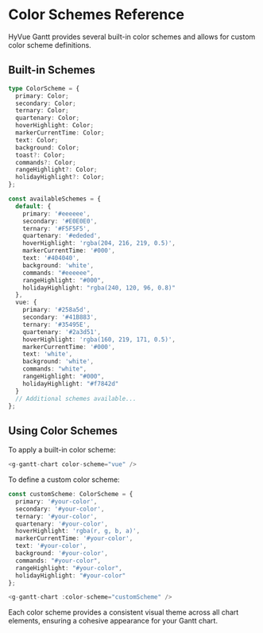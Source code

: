 # Color Schemes Reference

HyVue Gantt provides several built-in color schemes and allows for custom color scheme definitions.

## Built-in Schemes

```typescript
type ColorScheme = {
  primary: Color;
  secondary: Color;
  ternary: Color;
  quartenary: Color;
  hoverHighlight: Color;
  markerCurrentTime: Color;
  text: Color;
  background: Color;
  toast?: Color;
  commands?: Color;
  rangeHighlight?: Color;
  holidayHighlight?: Color;
};

const availableSchemes = {
  default: {
    primary: '#eeeeee',
    secondary: '#E0E0E0',
    ternary: '#F5F5F5',
    quartenary: '#ededed',
    hoverHighlight: 'rgba(204, 216, 219, 0.5)',
    markerCurrentTime: '#000',
    text: '#404040',
    background: 'white',
    commands: "#eeeeee",
    rangeHighlight: "#000",
    holidayHighlight: "rgba(240, 120, 96, 0.8)"
  },
  vue: {
    primary: '#258a5d',
    secondary: '#41B883',
    ternary: '#35495E',
    quartenary: '#2a3d51',
    hoverHighlight: 'rgba(160, 219, 171, 0.5)',
    markerCurrentTime: '#000',
    text: 'white',
    background: 'white',
    commands: "white",
    rangeHighlight: "#000",
    holidayHighlight: "#f7842d"
  }
  // Additional schemes available...
};
```

## Using Color Schemes

To apply a built-in color scheme:

```typescript
<g-gantt-chart color-scheme="vue" />
```

To define a custom color scheme:

```typescript
const customScheme: ColorScheme = {
  primary: '#your-color',
  secondary: '#your-color',
  ternary: '#your-color',
  quartenary: '#your-color',
  hoverHighlight: 'rgba(r, g, b, a)',
  markerCurrentTime: '#your-color',
  text: '#your-color',
  background: '#your-color',
  commands: "#your-color",
  rangeHighlight: "#your-color",
  holidayHighlight: "#your-color"
};

<g-gantt-chart :color-scheme="customScheme" />
```

Each color scheme provides a consistent visual theme across all chart elements, ensuring a cohesive appearance for your Gantt chart.